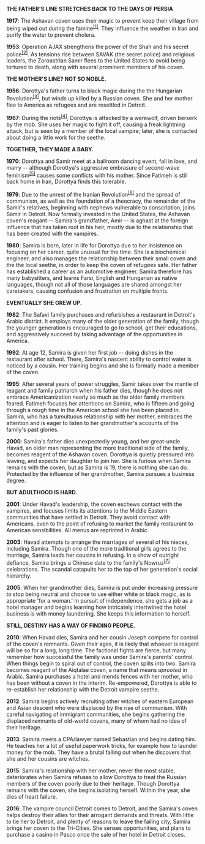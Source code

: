 <b>THE FATHER'S LINE STRETCHES BACK TO THE DAYS OF PERSIA</b>

<b>1917</b>: The Ashavan coven uses their magic to prevent keep their village from being wiped out during the famine<sup><a href="https://en.wikipedia.org/wiki/Persian_famine_of_1917%E2%80%931918">[1]</a></sup>. They influence the weather in Iran and purify the water to prevent cholera. 

<b>1953</b>: Operation AJAX strengthens the power of the Shah and his secret police<sup><a href="https://en.wikipedia.org/wiki/1953_Iranian_coup_d%27%C3%A9tat">[2]</a></sup>. As tensions rise between SAVAK (the secret police) and religious leaders, the Zoroastrian Samir flees to the United States to avoid being tortured to death, along with several prominent members of his coven. 

<b>THE MOTHER'S LINE? NOT SO NOBLE.</b>

<b>1956</b>: Dorottya's father turns to black magic during the the Hungarian Revolution<sup><a href="https://en.wikipedia.org/wiki/Hungarian_Revolution_of_1956">[3]</a></sup>, but winds up killed by a Russian coven. She and her mother flee to America as refugees and are resettled in Detroit. 

<b>1967</b>: During the riots<sup><a href="https://en.wikipedia.org/wiki/1967_Detroit_riot">[4]</a></sup>, Dorottya is attacked by a werewolf, driven berserk by the mob. She uses her magic to fight it off, causing a freak lightning attack, but is seen by a member of the local vampire; later, she is contacted about doing a little work for the seethe.  </blockquote></div>
<div id="wolfname">
	
<b>TOGETHER, THEY MADE A BABY.</b>

<b>1970</b>: Dorottya and Samir meet at a ballroom dancing event, fall in love, and marry -- although Dorottya's aggressive embrasure of second-wave feminism<sup><a href="https://en.wikipedia.org/wiki/Second-wave_feminism">[5]</a></sup> causes some conflicts with his mother. Since Fatimeh is still back home in Iran, Dorottya finds this tolerable. 

<b>1979</b>: Due to the unrest of the Iranian Revolution<sup><a href="https://en.wikipedia.org/wiki/Iranian_Revolution">[6]</a></sup> and the spread of communism, as well as the foundation of a theocracy, the remainder of the Samir's relatives, beginning with nephews vulnerable to conscription, joins Samir in Detroit. Now formally invested in the United States, the Ashavan coven's reagant -- Samira's grandfather, Amir -- is aghast at the foreign influence that has taken root in his heir, mostly due to the relationship that has been created with the vampires. 

<b>1980</b>: Samira is born, later in life for Dorottya due to her insistence on focusing on her career, quite unusual for the time. She is a biochemical engineer, and also manages the relationship between their small coven and the the local seethe, in order to keep the coven of refugees safe. Her father has established a career as an automotive engineer. Samira therefore has many babysitters, and learns Farsi, English and Hungarian as native languages, though not all of those languages are shared amongst her caretakers, causing confusion and frustration on multiple fronts.

<b>EVENTUALLY SHE GREW UP.</b>

<b>1982</b>: The Safavi family purchases and refurbishes a restaurant in Detroit's Arabic district. It employs many of the older generation of the family, though the younger generation is encouraged to go to school, get their educations, and aggressively succeed by taking advantage of the opportunities in America.

<b>1992</b>: At age 12, Samira is given her first job -- doing dishes in the restaurant after school. There, Samira's nascent ability to control water is noticed by a cousin. Her training begins and she is formally made a member of the coven.

<b>1995</b>: After several years of power struggles, Samir takes over the mantle of reagant and family patriarch when his father dies, though he does not embrace Americanization nearly as much as the older family members feared. Fatimeh focuses her attentions on Samira, who is fifteen and going through a rough time in the American school she has been placed in. Samira, who has a tumultuous relationship with her mother, embraces the attention and is eager to listen to her grandmother's accounts of the family's past glories. 

<b>2000</b>: Samira's father dies unexpectedly young, and her great-uncle Havad, an older man representing the more traditional side of the family, becomes reagent of the Ashavan coven. Dorottya is quietly pressured into leaving, and expects her daughter to join her. She is furious when Samira remains with the coven, but as Samira is 19, there is nothing she can do. Protected by the influence of her grandmother, Samira pursues a business degree. 

<b>BUT ADULTHOOD IS HARD.</b>

<b>2001</b>: Under Havad's leadership, the coven eschews contact with the vampires, and focuses limits its attentions to the Middle Eastern communities that have settled in Detroit. They avoid contact with Americans, even to the point of refusing to market the family restaurant to American sensibilities. All menus are reprinted in Arabic. 

	
<b>2003</b>: Havad attempts to arrange the marriages of several of his nieces, including Samira. Though one of the more traditional girls agrees to the marriage, Samira leads her cousins in refusing. In a show of outright defiance, Samira brings a Chinese date to the family's Nowruz<sup><a href="https://en.wikipedia.org/wiki/Nowruz">[7]</a></sup> celebrations. The scandal catapults her to the top of her generation's social hierarchy.  

	
<b>2005</b>: When her grandmother dies, Samira is put under increasing pressure to stop being neutral and choose to use either white or black magic, as is appropriate 'for a woman.' In pursuit of independence, she gets a job as a hotel manager and begins learning how intricately intertwined the hotel business is with money laundering. She keeps this information to herself.  

	
<b>STILL, DESTINY HAS A WAY OF FINDING PEOPLE.</b>

	
<b>2010</b>: When Havad dies, Samira and her cousin Joseph compete for control of the coven's remnants. Given their ages, it is likely that whoever is reagent will be so for a long, long time. The factional fights are fierce, but many remember how successful the family was under Samira's parents' control. When things begin to spiral out of control, the coven splits into two. Samira becomes reagant of the Aiqtalae coven, a name that means <i>uprooted</i> in Arabic. Samira purchases a hotel and mends fences with her mother, who has been without a coven in the interim. Re-empowered, Dorottya is able to re-establish her relationship with the Detroit vampire seethe.

<b>2012</b>: Samira begins actively recruiting other witches of eastern European and Asian descent who were displaced by the rise of communism. With careful navigating of immigrant communities, she begins gathering the displaced remnants of old-world covens, many of whom had no idea of their heritage. 

<b>2013</b>: Samira meets a CPA/lawyer named Sebastian and begins dating him. He teaches her a lot of useful paperwork tricks, for example how to launder money for the mob. They have a brutal falling out when he discovers that she and her cousins are witches. 

<b>2015</b>: Samira's relationship with her mother, never the most stable, deteriorates when Samira refuses to allow Dorottya to treat the Russian members of the coven poorly due to their heritage. Though Dorottya remains with the coven, she begins isolating herself. Within the year, she dies of heart failure. 

<b>2016</b>: The vampire council Detroit comes to Detroit, and the Samira's coven helps destroy their allies for their arrogant demands and threats. With little to tie her to Detroit, and plenty of reasons to leave the failing city, Samira brings her coven to the Tri-Cities. She senses opportunities, and plans to purchase a casino in Pasco once the sale of her hotel in Detroit closes. 
</div>